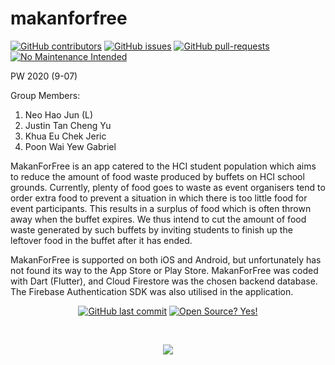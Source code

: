 # makanforfree

[![GitHub contributors](https://img.shields.io/github/contributors/N-HJ/MakanForFree.svg)](https://GitHub.com/N-HJ/MakanForFree/graphs/contributors/)
[![GitHub issues](https://img.shields.io/github/issues/Naereen/StrapDown.js.svg)](https://GitHub.com/N-HJ/MakanForFree/issues/)
[![GitHub pull-requests](https://img.shields.io/github/issues-pr/N-HJ/MakanForFree.svg)](https://GitHub.com/N-HJ/MakanForFree/pull/)
[![No Maintenance Intended](http://unmaintained.tech/badge.svg)](http://unmaintained.tech/)

PW 2020 (9-07)

Group Members:
1. Neo Hao Jun (L)
2. Justin Tan Cheng Yu
3. Khua Eu Chek Jeric
4. Poon Wai Yew Gabriel

MakanForFree is an app catered to the HCI student population which aims to reduce the amount of food waste produced by buffets on HCI school grounds. Currently, plenty of food goes to waste as event organisers tend to order extra food to prevent a situation in which there is too little food for event participants. This results in a surplus of food which is often thrown away when the buffet expires. We thus intend to cut the amount of food waste generated by such buffets by inviting students to finish up the leftover food in the buffet after it has ended.

MakanForFree is supported on both iOS and Android, but unfortunately has not found its way to the App Store or Play Store. MakanForFree was coded with Dart (Flutter), and Cloud Firestore was the chosen backend database. The Firebase Authentication SDK was also utilised in the application.

<center>

[![GitHub last commit](https://img.shields.io/github/last-commit/N-HJ/MakanForFree?style=flat)]()
[![Open Source? Yes!](https://badgen.net/badge/Open%20Source%20%3F/Yes%21/blue?icon=github)]()

<br/>

![](http://estruyf-github.azurewebsites.net/api/VisitorHit?user=N-HJ&repo=MakanForFree&countColorcountColor&countColor=%237B1E7A)

</center>
